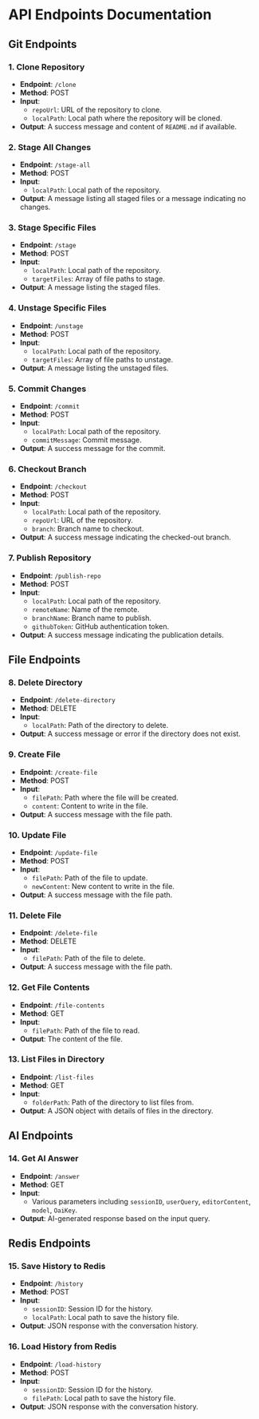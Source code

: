 # API Endpoints Documentation

## Git Endpoints

### 1. Clone Repository
- **Endpoint**: `/clone`
- **Method**: POST
- **Input**: 
  - `repoUrl`: URL of the repository to clone.
  - `localPath`: Local path where the repository will be cloned.
- **Output**: A success message and content of `README.md` if available.

### 2. Stage All Changes
- **Endpoint**: `/stage-all`
- **Method**: POST
- **Input**: 
  - `localPath`: Local path of the repository.
- **Output**: A message listing all staged files or a message indicating no changes.

### 3. Stage Specific Files
- **Endpoint**: `/stage`
- **Method**: POST
- **Input**: 
  - `localPath`: Local path of the repository.
  - `targetFiles`: Array of file paths to stage.
- **Output**: A message listing the staged files.

### 4. Unstage Specific Files
- **Endpoint**: `/unstage`
- **Method**: POST
- **Input**: 
  - `localPath`: Local path of the repository.
  - `targetFiles`: Array of file paths to unstage.
- **Output**: A message listing the unstaged files.

### 5. Commit Changes
- **Endpoint**: `/commit`
- **Method**: POST
- **Input**: 
  - `localPath`: Local path of the repository.
  - `commitMessage`: Commit message.
- **Output**: A success message for the commit.

### 6. Checkout Branch
- **Endpoint**: `/checkout`
- **Method**: POST
- **Input**: 
  - `localPath`: Local path of the repository.
  - `repoUrl`: URL of the repository.
  - `branch`: Branch name to checkout.
- **Output**: A success message indicating the checked-out branch.

### 7. Publish Repository
- **Endpoint**: `/publish-repo`
- **Method**: POST
- **Input**: 
  - `localPath`: Local path of the repository.
  - `remoteName`: Name of the remote.
  - `branchName`: Branch name to publish.
  - `githubToken`: GitHub authentication token.
- **Output**: A success message indicating the publication details.

## File Endpoints

### 8. Delete Directory
- **Endpoint**: `/delete-directory`
- **Method**: DELETE
- **Input**: 
  - `localPath`: Path of the directory to delete.
- **Output**: A success message or error if the directory does not exist.

### 9. Create File
- **Endpoint**: `/create-file`
- **Method**: POST
- **Input**: 
  - `filePath`: Path where the file will be created.
  - `content`: Content to write in the file.
- **Output**: A success message with the file path.

### 10. Update File
- **Endpoint**: `/update-file`
- **Method**: POST
- **Input**: 
  - `filePath`: Path of the file to update.
  - `newContent`: New content to write in the file.
- **Output**: A success message with the file path.

### 11. Delete File
- **Endpoint**: `/delete-file`
- **Method**: DELETE
- **Input**: 
  - `filePath`: Path of the file to delete.
- **Output**: A success message with the file path.

### 12. Get File Contents
- **Endpoint**: `/file-contents`
- **Method**: GET
- **Input**: 
  - `filePath`: Path of the file to read.
- **Output**: The content of the file.

### 13. List Files in Directory
- **Endpoint**: `/list-files`
- **Method**: GET
- **Input**: 
  - `folderPath`: Path of the directory to list files from.
- **Output**: A JSON object with details of files in the directory.

## AI Endpoints

### 14. Get AI Answer
- **Endpoint**: `/answer`
- **Method**: GET
- **Input**: 
  - Various parameters including `sessionID`, `userQuery`, `editorContent`, `model`, `OaiKey`.
- **Output**: AI-generated response based on the input query.

## Redis Endpoints

### 15. Save History to Redis
- **Endpoint**: `/history`
- **Method**: POST
- **Input**: 
  - `sessionID`: Session ID for the history.
  - `localPath`: Local path to save the history file.
- **Output**: JSON response with the conversation history.

### 16. Load History from Redis
- **Endpoint**: `/load-history`
- **Method**: POST
- **Input**: 
  - `sessionID`: Session ID for the history.
  - `filePath`: Local path to save the history file.
- **Output**: JSON response with the conversation history.